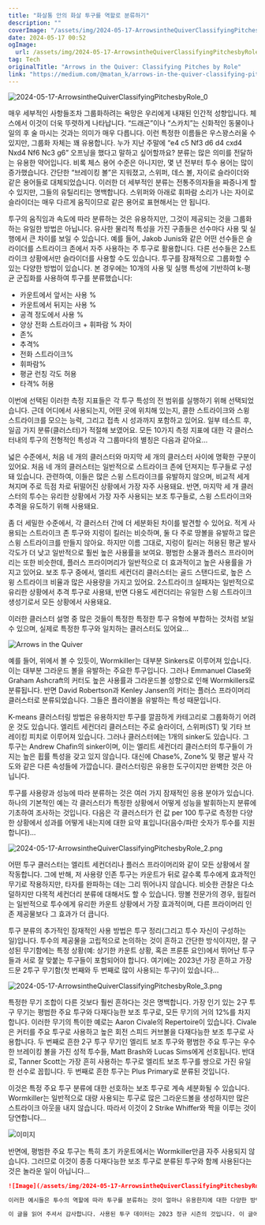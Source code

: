 ```yaml
---
title: "화살통 안의 화살 투구를 역할로 분류하기"
description: ""
coverImage: "/assets/img/2024-05-17-ArrowsintheQuiverClassifyingPitchesbyRole_0.png"
date: 2024-05-17 00:52
ogImage: 
  url: /assets/img/2024-05-17-ArrowsintheQuiverClassifyingPitchesbyRole_0.png
tag: Tech
originalTitle: "Arrows in the Quiver: Classifying Pitches by Role"
link: "https://medium.com/@matan_k/arrows-in-the-quiver-classifying-pitches-by-role-59e053c92198"
---
```



![2024-05-17-ArrowsintheQuiverClassifyingPitchesbyRole_0](/assets/img/2024-05-17-ArrowsintheQuiverClassifyingPitchesbyRole_0.png)

매우 세부적인 사항들조차 그룹화하려는 욕망은 우리에게 내재된 인간적 성향입니다. 체스에서 이것이 더욱 뚜렷하게 나타납니다. “드래곤”이나 “스카치”는 신화적인 동물이나 일의 후 술 마시는 것과는 의미가 매우 다릅니다. 이런 특정한 이름들은 우스꽝스러울 수 있지만, 그룹화 자체는 꽤 유용합니다. 누가 지난 주말에 “e4 c5 Nf3 d6 d4 cxd4 Nxd4 Nf6 Nc3 g6” 오프닝을 했다고 말하고 싶어할까요? 분류는 많은 의미를 전달하는 유용한 약어입니다. 비록 체스 용어 수준은 아니지만, 몇 년 전부터 투수 용어는 많이 증가했습니다. 간단한 “브레이킹 볼”은 지워졌고, 스위퍼, 데스 볼, 자이로 슬라이더와 같은 용어들로 대체되었습니다. 이러한 더 세부적인 분류는 전통주의자들을 짜증나게 할 수 있지만, 그들의 유틸리티는 명백합니다. 스위퍼와 아래로 휘파람 소리가 나는 자이로 슬라이더는 매우 다르게 움직이므로 같은 용어로 표현해서는 안 됩니다.

투구의 움직임과 속도에 따라 분류하는 것은 유용하지만, 그것이 제공되는 것을 그룹화하는 유일한 방법은 아닙니다. 유사한 물리적 특성을 가진 구종들은 선수마다 사용 및 실행에서 큰 차이를 보일 수 있습니다. 예를 들어, Jakob Junis와 같은 어떤 선수들은 슬라이더를 스트라이크 존에서 자주 사용하는 주 투구로 활용합니다. 다른 선수들은 2스트라이크 상황에서만 슬라이더를 사용할 수도 있습니다. 투구를 잠재적으로 그룹화할 수 있는 다양한 방법이 있습니다. 본 경우에는 10개의 사용 및 실행 특성에 기반하여 k-평균 군집화를 사용하여 투구를 분류했습니다:

- 카운트에서 앞서는 사용 %
- 카운트에서 뒤지는 사용 %
- 공격 정도에서 사용 %
- 양상 전화 스트라이크 + 휘파람 % 차이
- 존%
- 추격%
- 전화 스트라이크%
- 휘파람%
- 평균 런칭 각도 허용
- 타격% 허용

<div class="content-ad"></div>

이번에 선택된 이러한 측정 지표들은 각 투구 특성의 전 범위를 실행하기 위해 선택되었습니다. 근데 어디에서 사용되는지, 어떤 곳에 위치해 있는지, 콜한 스트라이크와 스윙 스트라이크를 모으는 능력, 그리고 접촉 시 성과까지 포함하고 있어요. 일부 테스트 후, 일곱 가지 분류(클러스터)가 적절해 보였어요. 모든 10가지 측정 지표에 대한 각 클러스터내의 투구의 전형적인 특성과 각 그룹마다의 별칭은 다음과 같아요…

넓은 수준에서, 처음 네 개의 클러스터와 마지막 세 개의 클러스터 사이에 명확한 구분이 있어요. 처음 네 개의 클러스터는 일반적으로 스트라이크 존에 던져지는 투구들로 구성돼 있습니다. 관련하여, 이들은 많은 스윙 스트라이크를 유발하지 않으며, 비교적 세게 쳐지며 주로 득점 차로 뒤떨어진 상황에서 가장 자주 사용돼요. 반면, 마지막 세 개 클러스터의 투수는 유리한 상황에서 가장 자주 사용되는 보조 투구들로, 스윙 스트라이크와 추격을 유도하기 위해 사용돼요.

좀 더 세밀한 수준에서, 각 클러스터 간에 더 세분화된 차이를 발견할 수 있어요. 적게 사용되는 스트라이크 존 투구와 지렁이 킬러는 비슷하며, 둘 다 주로 땅볼을 유발하고 많은 스윙 스트라이크를 만들지 않아요. 하지만 이름 그대로, 지렁이 킬러는 허용된 평균 발사 각도가 더 낮고 일반적으로 훨씬 높은 사용률을 보여요. 평범한 소물과 플러스 프라이머리는 또한 비슷한데, 플러스 프라이머리가 일반적으로 더 효과적이고 높은 사용률을 가지고 있어요. 보조 투구 중에서, 엘리트 세컨더리 클러스터는 골드 스탠다드로, 높은 스윙 스트라이크 비율과 많은 사용량을 가지고 있어요. 2스트라이크 실패자는 일반적으로 유리한 상황에서 추격 투구로 사용돼, 반면 다용도 세컨더리는 유일한 스윙 스트라이크 생성기로서 모든 상황에서 사용돼요.

이러한 클러스터 설명 중 많은 것들이 특정한 특정한 투구 유형에 부합하는 것처럼 보일 수 있으며, 실제로 특정한 투구와 일치하는 클러스터도 있어요…

<div class="content-ad"></div>

![Arrows in the Quiver](/assets/img/2024-05-17-ArrowsintheQuiverClassifyingPitchesbyRole_1.png)

예를 들어, 위에서 볼 수 있듯이, Wormkiller는 대부분 Sinkers로 이루어져 있습니다. 이는 대부분 그라운드 볼을 유발하는 주요한 투구입니다. 그러나 Emmanuel Clase와 Graham Ashcraft의 커터도 높은 사용률과 그라운드볼 성향으로 인해 Wormkillers로 분류됩니다. 반면 David Robertson과 Kenley Jansen의 커터는 플러스 프라이머리 클러스터로 분류되었습니다. 그들은 플라이볼을 유발하는 특성 때문입니다.

K-means 클러스터링 방법은 유용하지만 투구를 깔끔하게 카테고리로 그룹화하기 어려운 것도 있습니다. 엘리트 세컨더리 클러스터는 주로 슬라이더, 스위퍼(ST) 및 기타 브레이킹 피치로 이루어져 있습니다. 그러나 클러스터에는 1개의 sinker도 있습니다. 그 투구는 Andrew Chafin의 sinker이며, 이는 엘리트 세컨더리 클러스터의 투구들이 가지는 높은 휩률 특성을 갖고 있지 않습니다. 대신에 Chase%, Zone% 및 평균 발사 각도와 같은 다른 속성들에 가깝습니다. 클러스터링은 유용한 도구이지만 완벽한 것은 아닙니다.

투구를 사용량과 성능에 따라 분류하는 것은 여러 가지 잠재적인 응용 분야가 있습니다. 하나의 기본적인 예는 각 클러스터가 특정한 상황에서 어떻게 성능을 발휘하는지 분류에 기초하여 조사하는 것입니다. 다음은 각 클러스터가 런 값 per 100 투구로 측정한 다양한 상황에서 성과를 어떻게 내는지에 대한 요약 표입니다(음수/파란 숫자가 투수를 지원합니다)...

<div class="content-ad"></div>

![2024-05-17-ArrowsintheQuiverClassifyingPitchesbyRole_2.png](/assets/img/2024-05-17-ArrowsintheQuiverClassifyingPitchesbyRole_2.png)

어떤 투구 클러스터는 엘리트 세컨더리나 플러스 프라이머리와 같이 모든 상황에서 잘 작동합니다. 그에 반해, 저 사용량 인존 투구는 카운트가 뒤로 갈수록 투수에게 효과적인 무기로 작용하지만, 타자를 완파하는 데는 그리 뛰어나지 않습니다. 비슷한 관찰은 다소 덜하지만 다목적 세컨더리 분류에 대해서도 할 수 있습니다. 땅볼 전문가의 경우, 웜킬러는 일반적으로 투수에게 유리한 카운트 상황에서 가장 효과적이며, 다른 프라이머리 인존 제공물보다 그 효과가 더 큽니다.

투구 분류의 추가적인 잠재적인 사용 방법은 투구 정리(그리고 투수 자신이 구성하는 일)입니다. 투수의 제공물을 고립적으로 논의하는 것이 흔하고 간단한 방식이지만, 잘 구성된 무기함에는 특정 상황(예: 상기한 카운트 상황, 혹은 프룬툰 요인)에서 뛰어난 투구들과 서로 잘 맞붙는 투구들이 포함되어야 합니다. 여기에는 2023년 가장 흔하고 가장 드문 2투구 무기함(첫 번째와 두 번째로 많이 사용되는 투구)이 있습니다...

![2024-05-17-ArrowsintheQuiverClassifyingPitchesbyRole_3.png](/assets/img/2024-05-17-ArrowsintheQuiverClassifyingPitchesbyRole_3.png)

<div class="content-ad"></div>

특정한 무기 조합이 다른 것보다 훨씬 흔하다는 것은 명백합니다. 가장 인기 있는 2구 투구 무기는 평범한 주요 투구와 다재다능한 보조 투구로, 모든 무기의 거의 12%를 차지합니다. 이러한 무기의 특이한 예로는 Aaron Civale의 Repertoire이 있습니다. Civale은 커터를 주요 투구로 사용하고 높은 회전 스피드 커브볼을 다재다능한 보조 투구로 사용합니다. 두 번째로 흔한 2구 투구 무기인 엘리트 보조 투구와 평범한 주요 투구는 우수한 브레이킹 볼을 가진 성적 투수들, Matt Brash와 Lucas Sims에게 선호됩니다. 반대로, Tanner Scott는 가장 흔히 사용하는 투구로 엘리트 보조 투구를 쌍으로 가진 유일한 선수로 꼽힙니다. 두 번째로 흔한 투구는 Plus Primary로 분류된 것입니다.

이것은 특정 주요 투구 분류에 대한 선호하는 보조 투구로 계속 세분화될 수 있습니다. Wormkiller는 일반적으로 대량 사용되는 투구로 많은 그라운드볼을 생성하지만 많은 스트라이크 아웃을 내지 않습니다. 따라서 이것이 2 Strike Whiffer와 짝을 이루는 것이 당연합니다...

![이미지](/assets/img/2024-05-17-ArrowsintheQuiverClassifyingPitchesbyRole_4.png)

반면에, 평범한 주요 투구는 특히 초기 카운트에서는 Wormkiller만큼 자주 사용되지 않습니다. 그러므로 이것이 종종 다재다능한 보조 투구로 분류된 투구와 함께 사용된다는 것은 놀라운 일이 아닙니다...

<div class="content-ad"></div>

```markdown
![Image](/assets/img/2024-05-17-ArrowsintheQuiverClassifyingPitchesbyRole_5.png)

이러한 예시들은 투수의 역할에 따라 투구를 분류하는 것이 얼마나 유용한지에 대한 다양한 방법 중 일부입니다. 물론 여기서 설명된 일곱 개의 군집은 결코 신성하지 않으며, 군집화 방법과 입력 통계에 따라 분류가 크게 달라질 수 있습니다. 최근에는 스텟 모델(Stuff+, Pitching Bot 등)이 진화함으로써 특정 투구가 효과적인지를 이해하는 데 많은 도움이 되었습니다. 상호 보완적인 무기고를 구축하는 방법을 이해하는 것은 투수의 신비를 해소하기 위한 더 나은 길일 수도 있습니다.

이 글을 읽어 주셔서 감사합니다. 사용된 투구 데이터는 2023 정규 시즌의 것입니다. 이 글에서 사용된 k-평균 군집화 및 표 형식 지정에 사용된 많은 코드는 여기에서 찾을 수 있습니다. 질문이나 의겈이 있으시면 트위터에서 저에게 문의할 수 있습니다.  
```